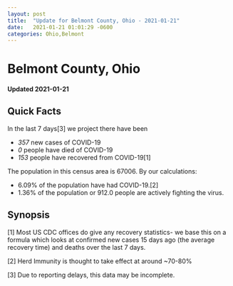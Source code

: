 ```yaml
---
layout: post
title:  "Update for Belmont County, Ohio - 2021-01-21"
date:   2021-01-21 01:01:29 -0600
categories: Ohio,Belmont
---
```


# Belmont County, Ohio
#### Updated 2021-01-21

## Quick Facts

In the last 7 days[3] we project there have been
- *357* new cases of COVID-19
- *0* people have died of COVID-19
- *153* people have recovered from COVID-19[1]

The population in this census area is 67006. By our calculations:
- 6.09% of the population have had COVID-19.[2]
- 1.36% of the population or 912.0 people are actively fighting the virus.

## Synopsis




[1] Most US CDC offices do give any recovery statistics- we base this on a formula which looks at confirmed new cases
15 days ago (the average recovery time) and deaths over the last 7 days.

[2] Herd Immunity is thought to take effect at around ~70-80%

[3] Due to reporting delays, this data may be incomplete.
 
    